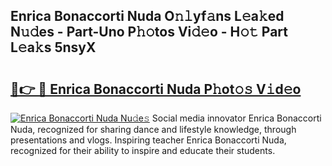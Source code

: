 ## Enrica Bonaccorti Nuda O𝚗𝚕yf𝚊ns L𝚎a𝚔ed N𝚞𝚍es - Part-Uno P𝚑𝚘tos Vi𝚍𝚎o - H𝚘𝚝 Part L𝚎a𝚔s 5nsyX

# <h2><a href="http://kf8cupi.oniu.top/?m=Enrica+Bonaccorti+Nuda">🔗👉 🔴 Enrica Bonaccorti Nuda P𝚑ot𝚘𝚜 V𝚒d𝚎o</a></h2>

[![Enrica Bonaccorti Nuda Nu𝚍e𝚜](https://i.imgur.com/0qMVB7G.gif)](http://kf8cupi.oniu.top/?m=Enrica+Bonaccorti+Nuda)
Social media innovator Enrica Bonaccorti Nuda, recognized for sharing dance and lifestyle knowledge, through presentations and vlogs. Inspiring teacher Enrica Bonaccorti Nuda, recognized for their ability to inspire and educate their students.  
